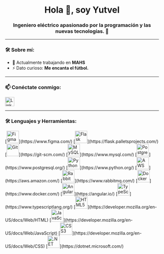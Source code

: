 <h1 align="center">Hola 👋, soy Yutvel</h1>
<h3 align="center">Ingeniero eléctrico apasionado por la programación y las nuevas tecnologías. 🚀</h3>

---

### 🛠 Sobre mí:
- 🔭 Actualmente trabajando en **MAHS**
- ⚡ Dato curioso: **Me encanta el fútbol.**

---

### 📫 Conéctate conmigo:
<p align="left">
  <a href="https://linkedin.com/in/yutvel" target="_blank">
    <img src="https://cdn.jsdelivr.net/npm/simple-icons@3.0.1/icons/linkedin.svg" alt="LinkedIn" height="30" width="30" />
  </a>
</p>

---

### 🛠️ Lenguajes y Herramientas:
<p align="left">
  [<img src="https://www.vectorlogo.zone/logos/figma/figma-icon.svg" alt="Figma" width="40" height="40"/>](https://www.figma.com/)
  [<img src="https://www.vectorlogo.zone/logos/palletsprojects_flask/palletsprojects_flask-icon~v2.svg" alt="Flask" width="40" height="40"/>](https://flask.palletsprojects.com/)
  [<img src="https://www.vectorlogo.zone/logos/git-scm/git-scm-icon.svg" alt="Git" width="40" height="40"/>](https://git-scm.com/)
  [<img src="https://www.vectorlogo.zone/logos/mysql/mysql-ar21.svg" alt="MySQL" width="40" height="40"/>](https://www.mysql.com/)
  [<img src="https://www.vectorlogo.zone/logos/postgresql/postgresql-icon.svg" alt="PostgreSQL" width="40" height="40"/>](https://www.postgresql.org/)
  [<img src="https://www.vectorlogo.zone/logos/python/python-icon.svg" alt="Python" width="40" height="40"/>](https://www.python.org/)
  [<img src="https://www.vectorlogo.zone/logos/amazon_aws/amazon_aws-icon.svg" alt="AWS" width="40" height="40"/>](https://aws.amazon.com/)
  [<img src="https://www.vectorlogo.zone/logos/rabbitmq/rabbitmq-icon.svg" alt="RabbitMQ" width="40" height="40"/>](https://www.rabbitmq.com/)
  [<img src="https://www.vectorlogo.zone/logos/docker/docker-icon.svg" alt="Docker" width="40" height="40"/>](https://www.docker.com/)
  [<img src="https://www.vectorlogo.zone/logos/angular/angular-icon.svg" alt="Angular" width="40" height="40"/>](https://angular.io/)
  [<img src="https://www.vectorlogo.zone/logos/typescriptlang/typescriptlang-icon.svg" alt="TypeScript" width="40" height="40"/>](https://www.typescriptlang.org/)
  [<img src="https://www.vectorlogo.zone/logos/w3_html5/w3_html5-icon.svg" alt="HTML5" width="40" height="40"/>](https://developer.mozilla.org/en-US/docs/Web/HTML)
  [<img src="https://www.vectorlogo.zone/logos/javascript/javascript-icon.svg" alt="JavaScript" width="40" height="40"/>](https://developer.mozilla.org/en-US/docs/Web/JavaScript)
  [<img src="https://www.vectorlogo.zone/logos/w3_css/w3_css-icon.svg" alt="CSS3" width="40" height="40"/>](https://developer.mozilla.org/en-US/docs/Web/CSS)
  [<img src="https://www.vectorlogo.zone/logos/dotnet/dotnet-tile.svg" alt=".NET" width="40" height="40"/>](https://dotnet.microsoft.com/)
</p>


